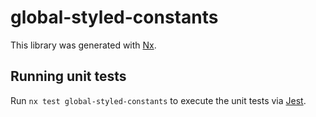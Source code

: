 # global-styled-constants

This library was generated with [Nx](https://nx.dev).

## Running unit tests

Run `nx test global-styled-constants` to execute the unit tests via [Jest](https://jestjs.io).
